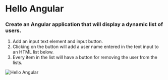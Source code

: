 # Hello Angular 

### Create an Angular application that will display a dynamic list of users.

1. Add an input text element and input button.
2. Clicking on the button will add a user name entered in the text input to an HTML list below.
3. Every item in the list will have a button for removing the user from the lists.

![Hello Angular](https://cloud.githubusercontent.com/assets/8056070/8639637/ebf9e2f8-28e8-11e5-90e7-ccd4c6d95c4d.png)
